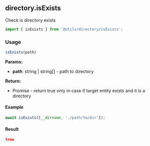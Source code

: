 ## directory.isExists

Check is directory exists

```javascript
import { isExists } from '@utils/directory/isExists';
```

### Usage

```javascript
isExists(path)
```

**Params:**

* **path**: string | string[] - path to directory

**Return:**

* Promise<boolean> - return true only in case if target entity exists and it is a directory

#### Example

```javascript
await isExists([__dirname, './path/to/dir']);
```

#### Result

```json
true
```